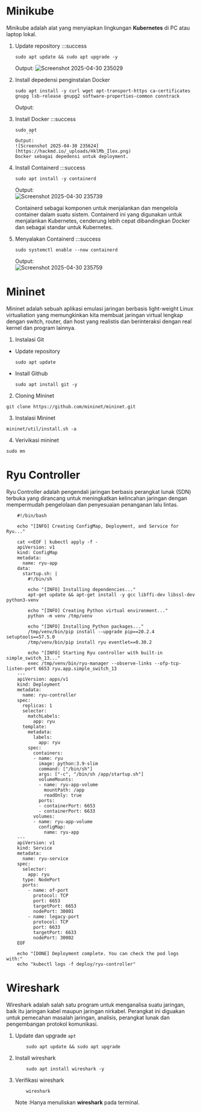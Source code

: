 # Minikube 
Minikube adalah alat yang menyiapkan lingkungan **Kubernetes** di PC atau laptop lokal.
1. Update repository
    :::success
    ```
    sudo apt update && sudo apt upgrade -y
    ```
    Output:
    ![Screenshot 2025-04-30 235029](https://hackmd.io/_uploads/HycfluLgel.png)

2. Install depedensi penginstalan Docker
    ```
    sudo apt install -y curl wget apt-transport-https ca-certificates gnupg lsb-release gnupg2 software-properties-common conntrack
    ```
    Output:

3. Install Docker
    :::success
    ```
    sudo apt
        ```
    Output:
    ![Screenshot 2025-04-30 235624](https://hackmd.io/_uploads/HklMb_Ilex.png)
    Docker sebagai depedensi untuk deployment.

4. Install Containerd
    :::success
    ```
    sudo apt install -y containerd
    ```
    Output:</br>
    ![Screenshot 2025-04-30 235739](https://hackmd.io/_uploads/ry1SW_Iele.png) </br>
   
    Containerd sebagai komponen untuk menjalankan dan mengelola container dalam suatu sistem. Containerd ini yang digunakan untuk menjalankan Kubernetes, cenderung lebih cepat dibandingkan Docker dan sebagai standar untuk Kubernetes.

6. Menyalakan Containerd
    :::success
    ```
    sudo systemctl enable --now containerd
    ```
    Output:</br>
    ![Screenshot 2025-04-30 235759](https://hackmd.io/_uploads/SJEvZOUlgg.png)

# Mininet
Mininet adalah sebuah aplikasi emulasi jaringan berbasis light-weight Linux virtualiation yang memungkinkan kita membuat jaringan virtual lengkap dengan switch, router, dan host yang realistis dan berinteraksi dengan real kernel dan program lainnya.


1. Instalasi Git </br>
  - Update repository 

    ```  
    sudo apt update
    ```
  - Install Github

    ```
    sudo apt install git -y
    ```
2. Cloning Mininet
```
git clone https://github.com/mininet/mininet.git
```

3. Instalasi Mininet
```
mininet/util/install.sh -a
```

4. Verivikasi mininet
```
sudo mn
```

# Ryu Controller 
Ryu Controller adalah pengendali jaringan berbasis perangkat lunak (SDN) terbuka yang dirancang untuk meningkatkan kelincahan jaringan dengan mempermudah pengelolaan dan penyesuaian penanganan lalu lintas.
```
    #!/bin/bash

    echo "[INFO] Creating ConfigMap, Deployment, and Service for Ryu..."

    cat <<EOF | kubectl apply -f -
    apiVersion: v1
    kind: ConfigMap
    metadata:
      name: ryu-app
    data:
      startup.sh: |
        #!/bin/sh

        echo "[INFO] Installing dependencies..."
        apt-get update && apt-get install -y gcc libffi-dev libssl-dev python3-venv

        echo "[INFO] Creating Python virtual environment..."
        python -m venv /tmp/venv

        echo "[INFO] Installing Python packages..."
        /tmp/venv/bin/pip install --upgrade pip==20.2.4 setuptools==57.5.0
        /tmp/venv/bin/pip install ryu eventlet==0.30.2

        echo "[INFO] Starting Ryu controller with built-in simple_switch_13..."
        exec /tmp/venv/bin/ryu-manager --observe-links --ofp-tcp-listen-port 6653 ryu.app.simple_switch_13
    ---
    apiVersion: apps/v1
    kind: Deployment
    metadata:
      name: ryu-controller
    spec:
      replicas: 1
      selector:
        matchLabels:
          app: ryu
      template:
        metadata:
          labels:
            app: ryu
        spec:
          containers:
          - name: ryu
            image: python:3.9-slim
            command: ["/bin/sh"]
            args: ["-c", "/bin/sh /app/startup.sh"]
            volumeMounts:
            - name: ryu-app-volume
              mountPath: /app
              readOnly: true
            ports:
            - containerPort: 6653
            - containerPort: 6633
          volumes:
          - name: ryu-app-volume
            configMap:
              name: ryu-app
    ---
    apiVersion: v1
    kind: Service
    metadata:
      name: ryu-service
    spec:
      selector:
        app: ryu
      type: NodePort
      ports:
        - name: of-port
          protocol: TCP
          port: 6653
          targetPort: 6653
          nodePort: 30001
        - name: legacy-port
          protocol: TCP
          port: 6633
          targetPort: 6633
          nodePort: 30002
    EOF

    echo "[DONE] Deployment complete. You can check the pod logs with:"
    echo "kubectl logs -f deploy/ryu-controller"
```

# Wireshark
Wireshark adalah salah satu program untuk menganalisa suatu jaringan, baik itu jaringan kabel maupun jaringan nirkabel. Perangkat ini diguakan untuk pemecahan masalah jaringan, analisis, perangkat lunak dan pengembangan protokol komunikasi.

1. Update dan upgrade `apt`
    ```markdown=
        sudo apt update && sudo apt upgrade
    ```
2. Install wireshark
    ```markdown=
        sudo apt install wireshark -y
    ```
3. Verifikasi wireshark
    
    ```markdown=
        wireshark
    ```

    Note :Hanya menuliskan **wireshark** pada terminal. 
    
